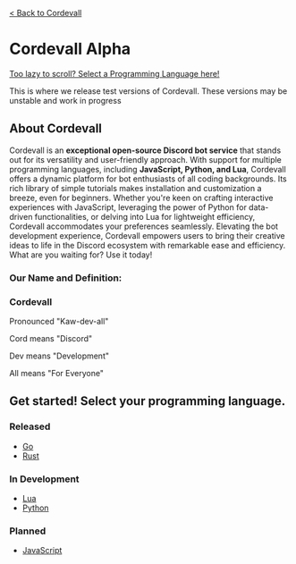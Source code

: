 <a href="https://github.com/Eveeifyeve/Cordevall/tree/Main#cordevall">< Back to Cordevall</a>

# Cordevall Alpha
<a href="https://github.com/Eveeifyeve/Cordevall/tree/Alpha#get-started-select-your-programming-language">Too lazy to scroll? Select a Programming Language here!</a>

This is where we release test versions of Cordevall. These versions may be unstable and work in progress

## About Cordevall
Cordevall is an **exceptional open-source Discord bot service** that stands out for its versatility and user-friendly approach. With support for multiple programming languages, including **JavaScript, Python, and Lua**, Cordevall offers a dynamic platform for bot enthusiasts of all coding backgrounds. Its rich library of simple tutorials makes installation and customization a breeze, even for beginners. Whether you're keen on crafting interactive experiences with JavaScript, leveraging the power of Python for data-driven functionalities, or delving into Lua for lightweight efficiency, Cordevall accommodates your preferences seamlessly. Elevating the bot development experience, Cordevall empowers users to bring their creative ideas to life in the Discord ecosystem with remarkable ease and efficiency. What are you waiting for? Use it today!

### Our Name and Definition:

### Cordevall
Pronounced "Kaw-dev-all"

Cord means "Discord"

Dev means "Development"

All means "For Everyone"

## Get started! Select your programming language.
### Released
- <a href="https://github.com/Eveeifyeve/Cordevall-Go/tree/main#readme">Go</a>
- <a href="https://github.com/Eveeifyeve/Cordevall-Rust/tree/main#readme">Rust</a>

### In Development
- <a href="https://github.com/Eveeifyeve/Cordevall-Lua/tree/main#readme">Lua</a>
- <a href="https://github.com/Eveeifyeve/Cordevall-Py/tree/main#readme">Python</a>

### Planned
- <a href="https://github.com/Eveeifyeve/Cordevall-JS/tree/main#readme">JavaScript</a>
